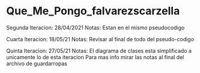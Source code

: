 # Que_Me_Pongo_falvarezscarzella

Segunda Iteracion: 28/04/2021
Notas: Estan en el mismo pseudocodigo

Cuarta Iteracion: 18/05/21
Notas: Revisar al final de todo del pseudo-codigo

Quinta Iteracion: 27/05/21
Notas: El diagrama de clases esta simplificado a unicamente lo de esta iteracion
Para mas info mirar las notas al final del archivo de guardarropas
